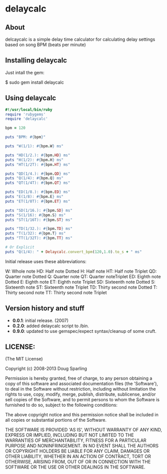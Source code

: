 # delaycalc

## About

delcaycalc is a simple delay time calculator for calculating delay settings based on song BPM (beats per minute)

## Installing delaycalc

Just intall the gem:

  $ sudo gem install delaycalc

## Using delaycalc

```ruby
#!/usr/local/bin/ruby
require 'rubygems'
require 'delaycalc'

bpm = 120

puts "BPM: #{bpm}"

puts "W(1/1): #{bpm.W} ms"

puts "HD(1/2.): #{bpm.HD} ms"
puts "H(1/2): #{bpm.H} ms"
puts "HT(1/2T): #{bpm.HT} ms"

puts "QD(1/4.): #{bpm.QD} ms"
puts "Q(1/4): #{bpm.Q} ms"
puts "QT(1/4T): #{bpm.QT} ms"

puts "ED(1/8.): #{bpm.ED} ms"
puts "E(1/8): #{bpm.E} ms"
puts "ET(1/8T): #{bpm.ET} ms"

puts "SD(1/16.): #{bpm.SD} ms"
puts "S(1/16): #{bpm.S} ms"
puts "ST(1/16T): #{bpm.ST} ms"

puts "TD(1/32.): #{bpm.TD} ms"
puts "T(1/32): #{bpm.T} ms"
puts "TT(1/32T): #{bpm.TT} ms"

# Or Explicit
puts "Q(1/4): " + Delaycalc.convert_bpm(120,1.0).to_s + " ms"
```

Initial release uses these abbreviations:

W:  Whole note
HD: Half note Dotted
H:  Half note
HT: Half note Triplet
QD: Quarter note Dotted
Q:  Quarter note
QT: Quarter noteTriplet
ED: Eighth note Dotted
E:  Eighth note
ET: Eighth note Triplet
SD: Sixteenth note Dotted
S: Sixteenth note
ST: Sixteenth note Triplet
TD: Thirty second note Dotted
T: Thirty second note
TT: Thirty second note Triplet

## Version history and stuff

* **0.0.1**: initial release. (2007)
* **0.2.0**: added delaycalc script to /bin.
* **0.9.0**: updated to use gemspec/expect syntax/cleanup of some cruft.

## LICENSE:

(The MIT License)

Copyright (c) 2008-2013 Doug Sparling

Permission is hereby granted, free of charge, to any person obtaining
a copy of this software and associated documentation files (the
'Software'), to deal in the Software without restriction, including
without limitation the rights to use, copy, modify, merge, publish,
distribute, sublicense, and/or sell copies of the Software, and to
permit persons to whom the Software is furnished to do so, subject to
the following conditions:

The above copyright notice and this permission notice shall be
included in all copies or substantial portions of the Software.

THE SOFTWARE IS PROVIDED 'AS IS', WITHOUT WARRANTY OF ANY KIND,
EXPRESS OR IMPLIED, INCLUDING BUT NOT LIMITED TO THE WARRANTIES OF
MERCHANTABILITY, FITNESS FOR A PARTICULAR PURPOSE AND NONINFRINGEMENT.
IN NO EVENT SHALL THE AUTHORS OR COPYRIGHT HOLDERS BE LIABLE FOR ANY
CLAIM, DAMAGES OR OTHER LIABILITY, WHETHER IN AN ACTION OF CONTRACT,
TORT OR OTHERWISE, ARISING FROM, OUT OF OR IN CONNECTION WITH THE
SOFTWARE OR THE USE OR OTHER DEALINGS IN THE SOFTWARE.

